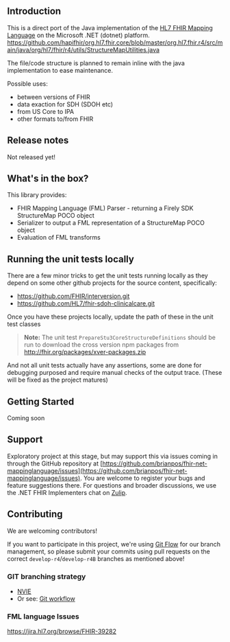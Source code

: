 ## Introduction ##
This is a direct port of the Java implementation of the [HL7 FHIR Mapping Language][fhir-spec] on the Microsoft .NET (dotnet) platform.
https://github.com/hapifhir/org.hl7.fhir.core/blob/master/org.hl7.fhir.r4/src/main/java/org/hl7/fhir/r4/utils/StructureMapUtilities.java

The file/code structure is planned to remain inline with the java implementation to ease maintenance.

Possible uses:
* between versions of FHIR
* data exaction for SDH (SDOH etc)
* from US Core to IPA
* other formats to/from FHIR

## Release notes ##
Not released yet!

## What's in the box?
This library provides:
* FHIR Mapping Language (FML) Parser - returning a Firely SDK StructureMap POCO object
* Serializer to output a FML representation of a StructureMap POCO object
* Evaluation of FML transforms

## Running the unit tests locally
There are a few minor tricks to get the unit tests running locally as they depend on some other github
projects for the source content, specifically:
* https://github.com/FHIR/interversion.git
* https://github.com/HL7/fhir-sdoh-clinicalcare.git

Once you have these projects locally, update the path of these in the unit test classes

> **Note:** The unit test `PrepareStu3CoreStructureDefinitions` should be run to download the cross version
> npm packages from http://fhir.org/packages/xver-packages.zip

And not all unit tests actually have any assertions, some are done for debugging purposed and require manual
checks of the output trace. (These will be fixed as the project matures)

## Getting Started ##
Coming soon

## Support 
Exploratory project at this stage, but may support this via issues coming in through the GitHub repository at [https://github.com/brianpos/fhir-net-mappinglanguage/issues](https://github.com/brianpos/fhir-net-mappinglanguage/issues). 
You are welcome to register your bugs and feature suggestions there. For questions and broader discussions, we use the .NET FHIR Implementers chat on [Zulip][netsdk-zulip].

## Contributing ##
We are welcoming contributors!

If you want to participate in this project, we're using [Git Flow][nvie] for our branch management, so please submit your commits using pull requests on the correct `develop-r4`/`develop-r4B` branches as mentioned above! 


### GIT branching strategy 
- [NVIE](http://nvie.com/posts/a-successful-git-branching-model/)
- Or see: [Git workflow](https://www.atlassian.com/git/workflows#!workflow-gitflow)

### FML language Issues
https://jira.hl7.org/browse/FHIR-39282

[netsdk-zulip]: https://chat.fhir.org/#narrow/stream/dotnet
[nvie]: http://nvie.com/posts/a-successful-git-branching-model/
[fhir-spec]: http://www.hl7.org/fhir/mapping-language.html
